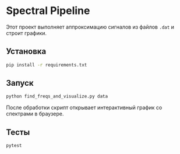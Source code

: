 # Spectral Pipeline

Этот проект выполняет аппроксимацию сигналов из файлов `.dat` и строит графики.

## Установка
```bash
pip install -r requirements.txt
```

## Запуск
```bash
python find_freqs_and_visualize.py data
```
После обработки скрипт открывает интерактивный график со спектрами в браузере.

## Тесты
```bash
pytest
```

